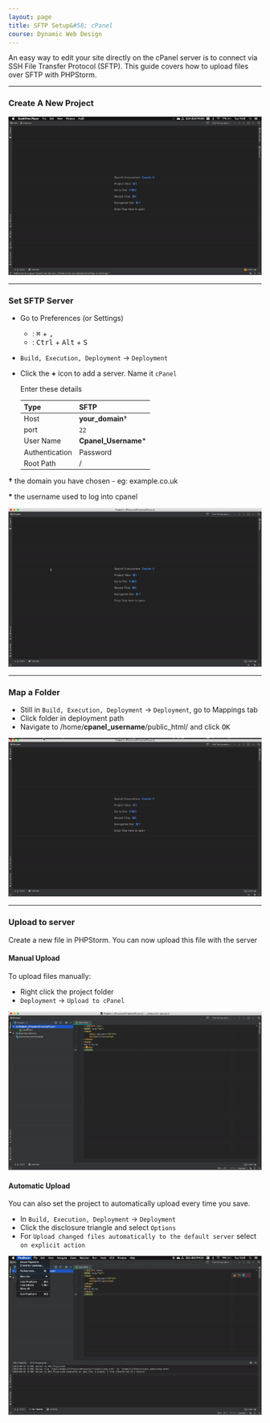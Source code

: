 ```yaml
---
layout: page
title: SFTP Setup&#58; cPanel 
course: Dynamic Web Design
---
```


An easy way to edit your site directly on the cPanel server is to connect via SSH File Transfer Protocol (SFTP). This guide covers how to upload files over SFTP with PHPStorm.

***

### Create A New Project

![Create A New Project GIF](gif/PHPStormNewProject.gif)

***

### Set SFTP Server

- Go to Preferences (or Settings)
    - <i class="fab fa-apple"></i>: <kbd>⌘</kbd> + <kbd>,</kbd>
    - <i class="fab fa-windows"></i>: <kbd>Ctrl</kbd> + <kbd>Alt</kbd> + <kbd>S</kbd>


- `Build, Execution, Deployment` -> `Deployment`
- Click the **+** icon to add a server. Name it `cPanel`

    Enter these details

    | Type           | SFTP                    |
    | -------------- | ----------------------- |
    | Host           | **your_domain**† |
    | port           | `22`                 |
    | User Name      | **Cpanel_Username***                 |
    | Authentication | Password                |
    | Root Path      | /                |

**†** the domain you have chosen -  eg: example.co.uk

**\*** the username used to log into cpanel

![Set SFTP Server Gif](gif/PHPStormSetSFTP.gif)

***

### Map a Folder

- Still in `Build, Execution, Deployment` -> `Deployment`, go to Mappings tab
- Click folder in deployment path
- Navigate to /home/**cpanel_username**/public_html/ and click <kbd>OK</kbd>


![Map a folder Gif](gif/PHPStormSetMappings.gif)

***

### Upload to server

Create a new file in PHPStorm. You can now upload this file with the server

#### Manual Upload

To upload files manually:
- Right click the project folder
- `Deployment` -> `Upload to cPanel`

![Manual Upload GIF](gif/PHPStormManualUpload.gif)

#### Automatic Upload

You can also set the project to automatically upload every time you save.

- In `Build, Execution, Deployment` -> `Deployment`
- Click the disclosure triangle and select `Options`
- For `Upload changed files automatically to the default server` select `on explicit action`

![Automatic Upload GIF](gif/PHPStormAutoUpload.gif)
